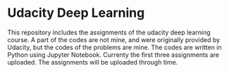 # Udacity Deep Learning
This repository includes the assignments of the udacity deep learning course. A part of the codes are not mine, and were originally provided by Udacity, but the codes of the problems are mine. The codes are written in Python using Jupyter Notebook.
Currenty the first three assignments are uploaded.
The assignments will be uploaded through time. 
